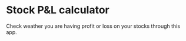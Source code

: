 <h1> Stock P&L calculator </h1>
<p> Check weather you are having profit or loss on your stocks through this app.</p>